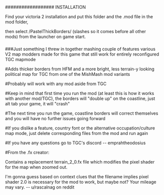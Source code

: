 ################## INSTALLATION

Find your victoria 2 installation and put this folder and the .mod file in the mod folder,

then select /PastelThickBorders/ (slashes so it comes before all other mods) from the launcher on game start. 

###

###Just something I threw in together mashing couple of features various V2 map modders made for this game that still work for entirely reconfigured TGC mapmode

#Adds thicker borders from HFM and a more bright, less terrain-y looking political map for TGC from one of the MishMash mod variants

#Probably will work with any mod aside from TGC

#Keep in mind that first time you run the mod (at least this is how it works with another mod/TGC), the borders will "double up" on the coastline, just alt tab your game, it will "crash"

#The next time you run the game, coastline borders will correct themselves and you will have no further issues going forward

#If you dislike a feature, country font or the alternative occupation/culture map mode, just delete corresponding files from the mod and run again

#If you have any questions go to TGC's discord -- emprahtheodosius

#From the .fx creator:

Contains a replacement terrain_2_0.fx file which modifies the pixel shader for the map when zoomed out.

I'm gonna guess based on context clues that the filename implies pixel shader 2.0 is necessary for the mod
to work, but maybe not? Your mileage may vary. -- u/rascalnag on reddit
